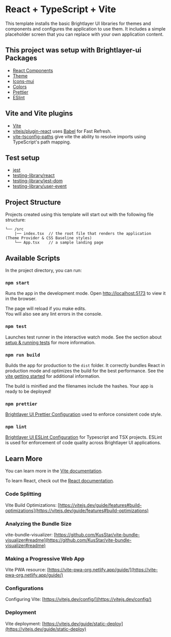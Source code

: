 # React + TypeScript + Vite

This template installs the basic Brightlayer UI libraries for themes and components and configures the application to use them. It includes a simple placeholder screen that you can replace with your own application content.

## This project was setup with Brightlayer-ui Packages

-   [React Components](https://www.npmjs.com/package/@brightlayer-ui/react-components)
-   [Theme](https://www.npmjs.com/package/@brightlayer-ui/react-themes)
-   [Icons-mui](https://www.npmjs.com/package/@brightlayer-ui/icons-mui)
-   [Colors](@brightlayer-ui/colors)
-   [Prettier](https://www.npmjs.com/package/@brightlayer-ui/prettier-config) 
-   [ESlint](https://www.npmjs.com/package/@brightlayer-ui/eslint-config)

## Vite and Vite plugins

-   [Vite](https://github.com/vitejs/vite)
-   [vitejs/plugin-react](https://github.com/vitejs/vite-plugin-react/blob/main/packages/plugin-react/README.md) uses [Babel](https://babeljs.io/) for Fast Refresh.
-   [vite-tsconfig-paths](https://www.npmjs.com/package/vite-tsconfig-paths) give vite the ability to resolve imports using TypeScript's path mapping.

## Test setup
-   [jest](https://jestjs.io/)
-   [testing-library/react](https://github.com/testing-library/react-testing-library#readme)
-   [testing-library/jest-dom](https://github.com/testing-library/jest-dom#readme)
-   [testing-library/user-event](https://github.com/testing-library/user-event#readme)


## Project Structure

Projects created using this template will start out with the following file structure:

```
└── /src
    |── index.tsx  // the root file that renders the application (Theme Provider & CSS Baseline styles)
    └── App.tsx    // a sample landing page
```

## Available Scripts

In the project directory, you can run:

### `npm start`

Runs the app in the development mode.
Open [http://localhost:5173](http://localhost:5173) to view it in the browser.

The page will reload if you make edits.\
You will also see any lint errors in the console.

### `npm test`

Launches test runner in the interactive watch mode.
See the section about [setup & running tests](https://testing-library.com/docs/react-testing-library/setup/) for more information.

### `npm run build`

Builds the app for production to the `dist` folder.
It correctly bundles React in production mode and optimizes the build for the best performance. See the [vite getting started](https://vitejs.dev/guide/#getting-started) for additional information. 

The build is minified and the filenames include the hashes.
Your app is ready to be deployed!

### `npm prettier`

[Brightlayer UI Prettier Configuration](https://www.npmjs.com/package/@brightlayer-ui/prettier-config) used to enforce consistent code style.

### `npm lint`

[Brightlayer UI ESLint Configuration](https://www.npmjs.com/package/@brightlayer-ui/eslint-config) for Typescript and TSX projects. ESLint is used for enforcement of code quality across Brightlayer UI applications.

## Learn More

You can learn more in the [Vite documentation](https://vitejs.dev/guide/).

To learn React, check out the [React documentation](https://reactjs.org/).

### Code Splitting

Vite Build Optimizations: [https://vitejs.dev/guide/features#build-optimizations](https://vitejs.dev/guide/features#build-optimizations)

### Analyzing the Bundle Size

vite-bundle-visualizer: [https://github.com/KusStar/vite-bundle-visualizer#readme](https://github.com/KusStar/vite-bundle-visualizer#readme)

### Making a Progressive Web App

Vite PWA resource: [https://vite-pwa-org.netlify.app/guide/](https://vite-pwa-org.netlify.app/guide/)

### Configurations

Configuring Vite: [https://vitejs.dev/config/](https://vitejs.dev/config/)

### Deployment

Vite deployment: [https://vitejs.dev/guide/static-deploy](https://vitejs.dev/guide/static-deploy)
